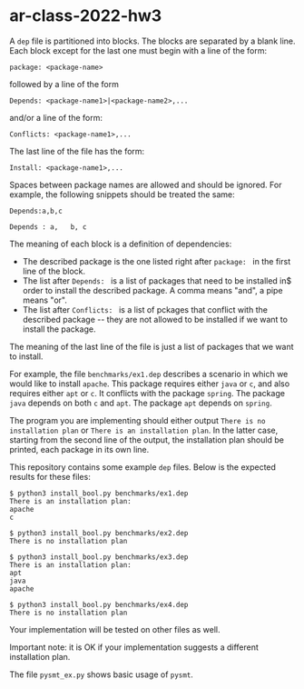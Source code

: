 # ar-class-2022-hw3
A `dep` file is partitioned into blocks. 
The blocks are separated by a blank line.
Each block except for the last one must begin with a line of the form:
```
package: <package-name>
```
followed by a line of the form 
```
Depends: <package-name1>|<package-name2>,...
```
and/or a line of the form:
```
Conflicts: <package-name1>,...
```

The last line of the file has the form:
```
Install: <package-name1>,...
```

Spaces between package names are allowed and 
should be ignored.
For example, the following snippets should be treated the same:
```
Depends:a,b,c
```

```
Depends : a,   b, c   
```

The meaning of each block is a definition of dependencies:
- The described package is the one listed right after `package: ` in the first line of the block.
- The list after `Depends: ` is a list of packages that need to be installed in$ order to install the described package. A comma means "and", a pipe means "or".
- The list after `Conflicts: ` is a list of pckages that conflict with the described package -- they are not allowed to be installed if we want to install the package.

The meaning of the last line of the file is just a list of packages that we want to install.

For example, the file `benchmarks/ex1.dep` describes a scenario in which we would like to install `apache`. This package requires either `java` or `c`, and also requires either `apt` or `c`. It conflicts with the package `spring`. The package `java` depends on both `c` and `apt`. The package `apt` depends on `spring`.

The program you are implementing should either output `There is no installation plan` or
`There is an installation plan`.
In the latter case, starting from the second line of the output, the installation plan should be printed, each package in its own line.

This repository contains some example `dep` files. 
Below is the expected results for these files:
```
$ python3 install_bool.py benchmarks/ex1.dep
There is an installation plan:
apache
c

$ python3 install_bool.py benchmarks/ex2.dep
There is no installation plan

$ python3 install_bool.py benchmarks/ex3.dep
There is an installation plan:
apt
java
apache

$ python3 install_bool.py benchmarks/ex4.dep
There is no installation plan
```

Your implementation will be tested on other files as well.

Important note: it is OK if your implementation suggests a different installation plan.

The file `pysmt_ex.py` shows basic usage of `pysmt`.
